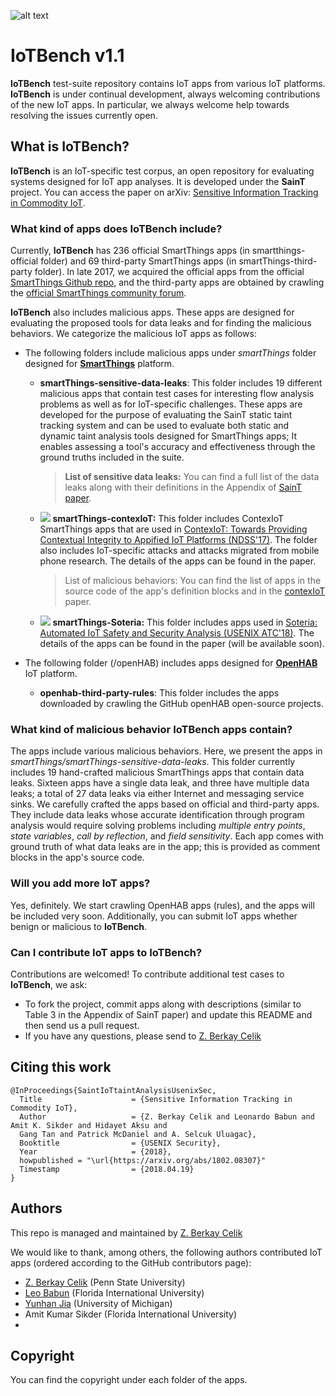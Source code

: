 

![alt text](http://i68.tinypic.com/25ut821.jpg)

# IoTBench v1.1

**IoTBench** test-suite repository contains IoT apps from various IoT platforms. **IoTBench**  is under continual development, always welcoming contributions of the new IoT apps. In particular, we always welcome help towards resolving the issues currently open.

## What is IoTBench?

**IoTBench** is an IoT-specific test corpus, an open repository for evaluating systems designed for IoT app analyses. It is developed under the **SainT** project. You can access the paper on arXiv: [Sensitive Information Tracking in Commodity IoT](https://arxiv.org/abs/1802.08307).

### What kind of apps does **IoTBench** include?
Currently, **IoTBench** has 236 official SmartThings apps (in smartthings-official folder) and 69 third-party SmartThings apps (in smartThings-third-party folder).
In late 2017, we acquired the official apps from the official [SmartThings Github repo](https://github.com/SmartThingsCommunity/SmartThingsPublic), and the third-party apps are obtained by crawling the [official SmartThings community forum](https://community.smartthings.com/).

**IoTBench** also includes malicious apps. These apps are designed for evaluating the proposed tools for data leaks and for finding the malicious behaviors. We categorize the malicious IoT apps as follows:

- The following folders include malicious apps under *smartThings* folder designed for [**SmartThings**](https://www.smartthings.com/) platform.
    - **smartThings-sensitive-data-leaks**: This folder includes 19 different malicious apps that contain test cases for interesting flow analysis problems as well as for IoT-specific challenges. These apps are developed for the purpose of evaluating the SainT static taint tracking system and can be used to evaluate both static and dynamic taint analysis tools designed for SmartThings apps; It enables assessing a tool's accuracy and effectiveness through the ground truths included in the suite.
        > **List of sensitive data leaks:** You can find a full list of the data leaks along with their definitions in the Appendix of [SainT paper](https://arxiv.org/abs/1802.08307).

    - <img src="https://raw.github.com/secure-software-engineering/DroidBench/develop/new.gif"/> **smartThings-contexIoT:** This folder includes ContexIoT SmartThings apps that are used in [ContexIoT: Towards Providing Contextual Integrity to Appified IoT Platforms (NDSS'17)](http://earlence.com/assets/papers/contexiot_ndss17.pdf). The folder also includes IoT-specific attacks and attacks migrated from mobile phone research. The details of the apps can be found in the paper.

        > List of malicious behaviors: You can find the list of apps in the source code of the app's definition blocks and in the [contexIoT](http://earlence.com/assets/papers/contexiot_ndss17.pdf) paper.

    - <img src="https://raw.github.com/secure-software-engineering/DroidBench/develop/new.gif"/> **smartThings-Soteria:** This folder includes apps used in [Soteria: Automated IoT Safety and Security Analysis (USENIX ATC'18)](https://github.com/IoTBench/test-suite). The details of the apps can be found in the paper (will be available soon).

- The following folder (/openHAB) includes apps designed for [**OpenHAB**](https://www.openhab.org/) IoT platform.
     - **openhab-third-party-rules**: This folder includes the apps downloaded by crawling the GitHub openHAB open-source projects. 

### What kind of malicious behavior **IoTBench** apps contain?
The apps include various malicious behaviors. Here, we present the apps in *smartThings/smartThings-sensitive-data-leaks*.
This folder currently includes 19 hand-crafted malicious SmartThings apps that contain data leaks. Sixteen apps have a single data leak, and three have multiple data leaks; a total of 27 data leaks via either Internet and messaging service sinks. We carefully crafted the apps based on official and third-party apps. They include data leaks whose accurate identification through program analysis would require solving problems including *multiple entry points*, *state variables*, *call by reflection*, and *field sensitivity*. Each app comes with ground truth of what data leaks are in the app; this is provided as comment blocks in the app's source code.

### Will you add more IoT apps?
Yes, definitely. We start crawling OpenHAB apps (rules), and the apps will be included very soon. Additionally, you can submit IoT apps whether benign or malicious to **IoTBench**.

### Can I contribute IoT apps to **IoTBench**?
Contributions are welcomed! To contribute additional test cases to **IoTBench**, we ask:
- To fork the project, commit apps along with descriptions (similar to Table 3 in the Appendix of SainT paper) and update this README and then send us a pull request. 
- If you have any questions, please send to [Z. Berkay Celik](https://beerkay.github.io/) 

## Citing this work

``` 
@InProceedings{SaintIoTtaintAnalysisUsenixSec,
  Title                    = {Sensitive Information Tracking in Commodity IoT},
  Author                   = {Z. Berkay Celik and Leonardo Babun and Amit K. Sikder and Hidayet Aksu and 
  Gang Tan and Patrick McDaniel and A. Selcuk Uluagac},
  Booktitle                = {USENIX Security},
  Year                     = {2018},
  howpublished = "\url{https://arxiv.org/abs/1802.08307}"
  Timestamp                = {2018.04.19}
}
```

## Authors
This repo is managed and maintained by [Z. Berkay Celik](https://beerkay.github.io/)

We would like to thank, among others, the following authors contributed IoT apps (ordered according to the GitHub contributors page):
- [Z. Berkay Celik](https://beerkay.github.io/) (Penn State University)
- [Leo Babun](http://leobabun.wixsite.com/leo-babun-phd) (Florida International University)
- [Yunhan Jia](http://web.eecs.umich.edu/~jackjia/) (University of Michigan)
- Amit Kumar Sikder (Florida International University)
- 

## Copyright
You can find the copyright under each folder of the apps.

